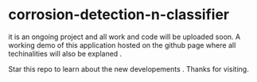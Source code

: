 # corrosion-detection-n-classifier

it is an ongoing project and all work and code will be uploaded soon.
A working demo of this application hosted on the github page where all techinalities will also be explaned .

Star this repo to learn about the new developements .
Thanks for visiting.
